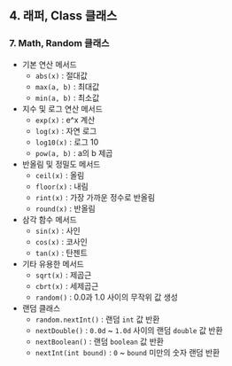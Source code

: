 ## 4. 래퍼, Class 클래스

### 7. Math, Random 클래스
- 기본 연산 메서드
  - `abs(x)` : 절대값
  - `max(a, b)` : 최대값
  - `min(a, b)` : 최소값
- 지수 및 로그 연산 메서드
  - `exp(x)` : e^x 계산
  - `log(x)` : 자연 로그
  - `log10(x)` : 로그 10
  - `pow(a, b)` : a의 b 제곱
- 반올림 및 정밀도 메서드
  - `ceil(x)` : 올림
  - `floor(x)` : 내림
  - `rint(x)` : 가장 가까운 정수로 반올림
  - `round(x)` : 반올림
- 삼각 함수 메서드
  - `sin(x)` : 사인
  - `cos(x)` : 코사인
  - `tan(x)` : 탄젠트
- 기타 유용한 메서드
  - `sqrt(x)` : 제곱근
  - `cbrt(x)` : 세제곱근
  - `random()` : 0.0과 1.0 사이의 무작위 값 생성
- 랜덤 클래스
  - `random.nextInt()` : 랜덤 `int` 값 반환
  - `nextDouble()` : `0.0d` ~ `1.0d` 사이의 랜덤 `double` 값 반환
  - `nextBoolean()` : 랜덤 `boolean` 값 반환
  - `nextInt(int bound)` : `0` ~ `bound` 미만의 숫자 랜덤 반환